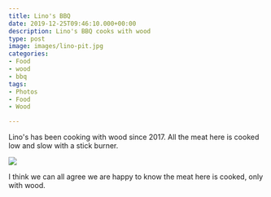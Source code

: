 ```yaml
---
title: Lino's BBQ
date: 2019-12-25T09:46:10.000+00:00
description: Lino's BBQ cooks with wood
type: post
image: images/lino-pit.jpg
categories:
- Food
- wood
- bbq
tags:
- Photos
- Food
- Wood

---
```

Lino's has been cooking with wood since 2017. All the meat here is cooked low and slow with a stick burner.

![](/images/lino-split.jpg)

I think we can all agree we are happy to know the meat here is cooked, only with wood.